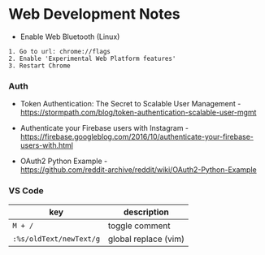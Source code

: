 # Web Development Notes

- Enable Web Bluetooth (Linux)
```
1. Go to url: chrome://flags
2. Enable 'Experimental Web Platform features'
3. Restart Chrome
```

### Auth
- Token Authentication: The Secret to Scalable User Management -  
https://stormpath.com/blog/token-authentication-scalable-user-mgmt

- Authenticate your Firebase users with Instagram -  
https://firebase.googleblog.com/2016/10/authenticate-your-firebase-users-with.html

- OAuth2 Python Example -  
https://github.com/reddit-archive/reddit/wiki/OAuth2-Python-Example

### VS Code

| key | description |
| ---- | ---- |
| ```M + /``` | toggle comment |
| ```:%s/oldText/newText/g``` | global replace (vim) |

